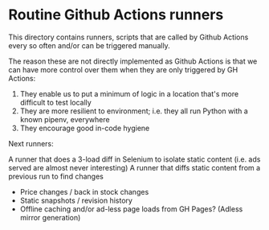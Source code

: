 # Routine Github Actions runners

This directory contains runners, scripts that are called by Github Actions every so often and/or can be triggered manually.

The reason these are not directly implemented as Github Actions is that we can have more control over them when they are only triggered by GH Actions:

1. They enable us to put a minimum of logic in a location that's more difficult to test locally
1. They are more resilient to environment; i.e. they all run Python with a known pipenv, everywhere
1. They encourage good in-code hygiene

Next runners:

A runner that does a 3-load diff in Selenium to isolate static content (i.e. ads served are almost never interesting)
A runner that diffs static content from a previous run to find changes
  * Price changes / back in stock changes
  * Static snapshots / revision history
  * Offline caching and/or ad-less page loads from GH Pages? (Adless mirror generation)

